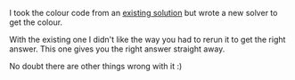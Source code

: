 I took the colour code from an [existing solution](https://github.com/angel-rs/css-color-filter-generator) but wrote a new solver to get the colour.

With the existing one I didn't like the way you had to rerun it to get the right answer. This one gives you the right answer straight away.

No doubt there are other things wrong with it :)

